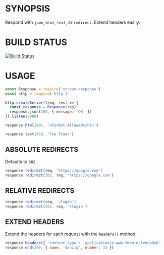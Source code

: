 # SYNOPSIS
Respond with `json`, `html`, `text`, or `redirect`. Extend headers easily.

# BUILD STATUS
[![Build Status](https://travis-ci.org/0x00A/stream-response.svg?branch=master)](https://travis-ci.org/0x00A/stream-response)

# USAGE
```js
const Response = require('stream-response')
const http = require('http')

http.createServer((req, res) => {
  const response = Response(res)
  response.json(200, { message: 'OK' })
}).listen(8080)
```

```js
response.html(401, '<h1>Not Allowed</h1>')
```

```js
response.text(418, 'Tea Time!')
```

## ABSOLUTE REDIRECTS
Defaults to `302`.

```js
response.redirect(req, 'https://google.com')
response.redirect(302, req, 'https://google.com')
```

## RELATIVE REDIRECTS
```js
response.redirect(req, '/login')
response.redirect(301, req, '/login')
```

## EXTEND HEADERS
Extend the headers for each request with the `headers()` method.

```js
response.headers({ 'content-type': 'application/x-www-form-urlencoded' })
response.end(200, { name: 'danzig', number: 13 })
```

